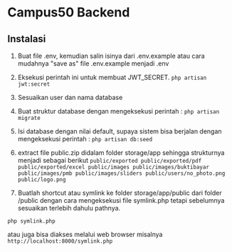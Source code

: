 # Campus50 Backend

## Instalasi
1. Buat file .env, kemudian salin isinya dari .env.example atau cara mudahnya "save as" file .env.example menjadi .env
2. Eksekusi perintah ini untuk membuat JWT_SECRET.
`php artisan jwt:secret`
3. Sesuaikan user dan nama database
4. Buat struktur database dengan mengeksekusi perintah :
`php artisan migrate`
5. Isi database dengan nilai default, supaya sistem bisa berjalan  dengan mengeksekusi perintah :
`php artisan db:seed`
6. extract file public.zip didalam folder storage/app sehingga strukturnya menjadi sebagai berikut 
``
public/exported
public/exported/pdf
public/exported/excel
public/images
public/images/buktibayar
public/images/pmb
public/images/sliders
public/users/no_photo.png
public/logo.png
``

7. Buatlah shortcut atau symlink ke folder storage/app/public dari folder /public dengan cara mengeksekusi file symlink.php tetapi sebelumnya sesuaikan terlebih dahulu pathnya.

`php symlink.php`

atau juga bisa diakses melalui web browser misalnya `http://localhost:8000/symlink.php`

